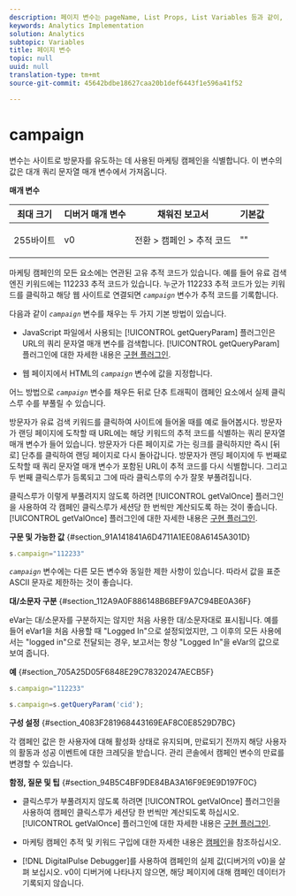 ```yaml
---
description: 페이지 변수는 pageName, List Props, List Variables 등과 같이, 보고서를 직접 채웁니다.
keywords: Analytics Implementation
solution: Analytics
subtopic: Variables
title: 페이지 변수
topic: null
uuid: null
translation-type: tm+mt
source-git-commit: 45642bdbe18627caa20b1def6443f1e596a41f52

---
```




# campaign

 변수는 사이트로 방문자를 유도하는 데 사용된 마케팅 캠페인을 식별합니다. 이 변수의 값은 대개 쿼리 문자열 매개 변수에서 가져옵니다.

<!-- 

campaign.xml

 -->

**매개 변수**

<table id="table_A35175678B6C4D3D86287199AFBE6803"> 
 <thead> 
  <tr> 
   <th class="entry"> 최대 크기 </th> 
   <th class="entry"> 디버거 매개 변수 </th> 
   <th class="entry"> 채워진 보고서 </th> 
   <th class="entry"> 기본값 </th> 
  </tr> 
 </thead>
 <tbody> 
  <tr> 
   <td> <p>255바이트 </p> </td> 
   <td> <p>v0 </p> </td> 
   <td> <p>전환 &gt; 캠페인 &gt; 추적 코드 </p> </td> 
   <td> <p>"" </p> </td> 
  </tr> 
 </tbody> 
</table>

마케팅 캠페인의 모든 요소에는 연관된 고유 추적 코드가 있습니다. 예를 들어 유료 검색 엔진 키워드에는 112233 추적 코드가 있습니다. 누군가 112233 추적 코드가 있는 키워드를 클릭하고 해당 웹 사이트로 연결되면 *`campaign`* 변수가 추적 코드를 기록합니다.

다음과 같이 *`campaign`* 변수를 채우는 두 가지 기본 방법이 있습니다.

* JavaScript 파일에서 사용되는 [!UICONTROL getQueryParam] 플러그인은 URL의 쿼리 문자열 매개 변수를 검색합니다. [!UICONTROL getQueryParam] 플러그인에 대한 자세한 내용은 [구현 플러그인](/help/implement/js-implementation/plugins/impl-plugins.md).

* 웹 페이지에서 HTML의 *`campaign`* 변수에 값을 지정합니다.

어느 방법으로 *`campaign`* 변수를 채우든 뒤로 단추 트래픽이 캠페인 요소에서 실제 클릭스루 수를 부풀릴 수 있습니다.

방문자가 유료 검색 키워드를 클릭하여 사이트에 들어올 때를 예로 들어봅시다. 방문자가 랜딩 페이지에 도착할 때 URL에는 해당 키워드의 추적 코드를 식별하는 쿼리 문자열 매개 변수가 들어 있습니다. 방문자가 다른 페이지로 가는 링크를 클릭하지만 즉시 [뒤로] 단추를 클릭하여 랜딩 페이지로 다시 돌아갑니다. 방문자가 랜딩 페이지에 두 번째로 도착할 때 쿼리 문자열 매개 변수가 포함된 URL이 추적 코드를 다시 식별합니다. 그리고 두 번째 클릭스루가 등록되고 그에 따라 클릭스루의 수가 잘못 부풀려집니다.

클릭스루가 이렇게 부풀려지지 않도록 하려면 [!UICONTROL getValOnce] 플러그인을 사용하여 각 캠페인 클릭스루가 세션당 한 번씩만 계산되도록 하는 것이 좋습니다. [!UICONTROL getValOnce] 플러그인에 대한 자세한 내용은 [구현 플러그인](/help/implement/js-implementation/plugins/impl-plugins.md).

**구문 및 가능한 값** {#section_91A141841A6D4711A1EE08A6145A301D}

```js
s.campaign="112233"
```

*`campaign`* 변수에는 다른 모든 변수와 동일한 제한 사항이 있습니다. 따라서 값을 표준 ASCII 문자로 제한하는 것이 좋습니다.

**대/소문자 구분** {#section_112A9A0F886148B6BEF9A7C94BE0A36F}

eVar는 대/소문자를 구분하지는 않지만 처음 사용한 대/소문자대로 표시됩니다. 예를 들어 eVar1을 처음 사용할 때 "Logged In"으로 설정되었지만, 그 이후의 모든 사용에서는 "logged in"으로 전달되는 경우, 보고서는 항상 "Logged In"을 eVar의 값으로 보여 줍니다.

**예** {#section_705A25D05F6848E29C78320247AECB5F}

```js
s.campaign="112233"
```

```js
s.campaign=s.getQueryParam('cid');
```

**구성 설정** {#section_4083F281968443169EAF8C0E8529D7BC}

각 캠페인 값은 한 사용자에 대해 활성화 상태로 유지되며, 만료되기 전까지 해당 사용자의 활동과 성공 이벤트에 대한 크레딧을 받습니다. 관리 콘솔에서 캠페인 변수의 만료를 변경할 수 있습니다.

**함정, 질문 및 팁** {#section_94B5C4BF9DE84BA3A16F9E9E9D197F0C}

* 클릭스루가 부풀려지지 않도록 하려면 [!UICONTROL getValOnce] 플러그인을 사용하여 캠페인 클릭스루가 세션당 한 번씩만 계산되도록 하십시오. [!UICONTROL getValOnce] 플러그인에 대한 자세한 내용은 [구현 플러그인](/help/implement/js-implementation/plugins/impl-plugins.md).

* 마케팅 캠페인 추적 및 키워드 구입에 대한 자세한 내용은 [캠페인](https://marketing.adobe.com/resources/help/en_US/reference/campaign.html)을 참조하십시오.
* [!DNL DigitalPulse Debugger]를 사용하여 캠페인의 실제 값(디버거의 v0)을 살펴 보십시오. v0이 디버거에 나타나지 않으면, 해당 페이지에 대해 캠페인 데이터가 기록되지 않습니다.

